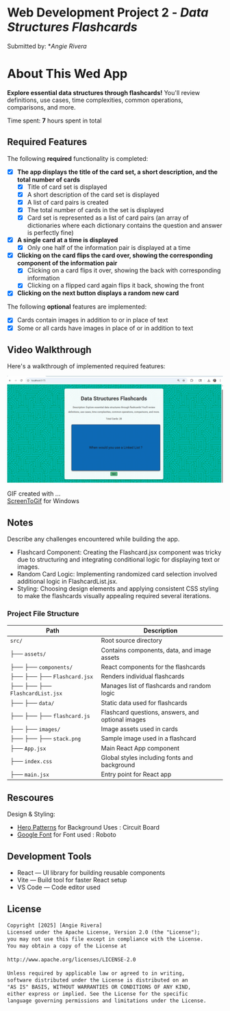 # Web Development Project 2 - *Data Structures Flashcards*
Submitted by: **Angie Rivera*

# About This Wed App
**Explore essential data structures through flashcards!**
You'll review definitions, use cases, time complexities, common operations, comparisons, and more.

Time spent: **7** hours spent in total

## Required Features

The following **required** functionality is completed:


  - [X] **The app displays the title of the card set, a short description, and the total number of cards**
    - [X] Title of card set is displayed 
    - [X] A short description of the card set is displayed 
    - [X] A list of card pairs is created
    - [X] The total number of cards in the set is displayed 
    - [X] Card set is represented as a list of card pairs (an array of dictionaries where each dictionary contains the question and answer is perfectly fine)
  - [X] **A single card at a time is displayed**
    - [X] Only one half of the information pair is displayed at a time
  - [X] **Clicking on the card flips the card over, showing the corresponding component of the information pair**
    - [X] Clicking on a card flips it over, showing the back with corresponding information 
    - [X] Clicking on a flipped card again flips it back, showing the front
  - [X] **Clicking on the next button displays a random new card**

The following **optional** features are implemented:

  - [X] Cards contain images in addition to or in place of text
  - [X] Some or all cards have images in place of or in addition to text

## Video Walkthrough

Here's a walkthrough of implemented required features:

<img src="./Wk2_Project2_Flashcards.gif" title='Video Walkthrough' width='' alt='Video Walkthrough' />

GIF created with ...  
[ScreenToGif](https://www.screentogif.com/) for Windows

## Notes

Describe any challenges encountered while building the app.

- Flashcard Component: Creating the Flashcard.jsx component was tricky due to structuring and integrating conditional logic for displaying text or images.
- Random Card Logic: Implementing randomized card selection involved additional logic in FlashcardList.jsx.
- Styling: Choosing design elements and applying consistent CSS styling to make the flashcards visually appealing required several iterations.


### Project File Structure

| Path                              | Description                                             |
|-----------------------------------|---------------------------------------------------------|
| `src/`                            | Root source directory                                   |
| ├── `assets/`                     | Contains components, data, and image assets             |
| ├── ├── `components/`             | React components for the flashcards                     |
| ├── ├── ├── `Flashcard.jsx`       | Renders individual flashcards                           |
| ├── ├── ├── `FlashcardList.jsx`   | Manages list of flashcards and random logic             |
| ├── ├── `data/`                   | Static data used for flashcards                         |
| ├── ├── ├── `flashcard.js`        | Flashcard questions, answers, and optional images       |
| ├── ├── `images/`                 | Image assets used in cards                              |
| ├── ├── ├── `stack.png`           | Sample image used in a flashcard                        |
| ├── `App.jsx`                     | Main React App component                                |
| ├── `index.css`                   | Global styles including fonts and background            |
| ├── `main.jsx`                    | Entry point for React app                               |



## Rescoures
Design & Styling:
  - [Hero Patterns](https://heropatterns.com/) for Background Uses : Circuit Board
  -  [Google Font](https://fonts.google.com/) for Font used : Roboto

## Development Tools
- React — UI library for building reusable components
- Vite — Build tool for faster React setup
- VS Code — Code editor used
  
## License

    Copyright [2025] [Angie Rivera]
    Licensed under the Apache License, Version 2.0 (the "License");
    you may not use this file except in compliance with the License.
    You may obtain a copy of the License at

    http://www.apache.org/licenses/LICENSE-2.0

    Unless required by applicable law or agreed to in writing,
    software distributed under the License is distributed on an
    "AS IS" BASIS, WITHOUT WARRANTIES OR CONDITIONS OF ANY KIND,
    either express or implied. See the License for the specific
    language governing permissions and limitations under the License.
